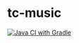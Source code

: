 # tc-music

[![Java CI with Gradle](https://github.com/ntcong1997/tc-music/actions/workflows/gradle.yml/badge.svg?branch=main)](https://github.com/ntcong1997/tc-music/actions/workflows/gradle.yml)